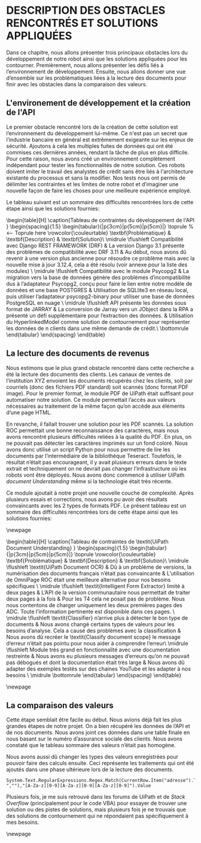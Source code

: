 # DESCRIPTION DES OBSTACLES RENCONTRÉS ET SOLUTIONS APPLIQUÉES

Dans ce chapitre, nous allons présenter trois principaux obstacles lors du développement de notre robot ainsi que les solutions appliquées pour les contourner. Premièrement, nous allons présenter les défis liés à l’environnement de développement. Ensuite, nous allons donner une vue d’ensemble sur les problématiques liées à la lecture des documents pour finir avec les obstacles dans la comparaison des valeurs.

## L'environement de développement et la création de l'API

Le premier obstacle rencontré lors de la création de cette solution est l’environnement du développement lui-même. Ce n'est pas un secret que l’industrie bancaire en général est extrêmement exigeante sur les enjeux de sécurité. Ajoutons à cela les multiples fuites de données qui ont été commises ces dernières années, rendant la tâche de plus en plus difficile. Pour cette raison, nous avons créé un environnement complètement indépendant pour tester les fonctionnalités de notre solution.  Ces robots doivent imiter le travail des analystes de crédit sans être liés à l'architecture existante du processus et sans la modifier. Nos tests nous ont permis de délimiter les contraintes et les limites de notre robot et d’imaginer une nouvelle façon de faire les choses pour une meilleure expérience employé.

Le tableau suivant est un sommaire des difficultés rencontrées lors de cette étape ainsi que les solutions fournies:

\begin{table}[H]
\caption{Tableau de contraintes du développement de l'API }
\begin{spacing}{1.5}
\begin{tabular}{|p{3cm}|p{5cm}|p{5cm}|}
      \toprule % <-- Toprule here
	\rowcolor{\couleurtable}
      \textbf{Problématique} & \textbf{Description} & \textbf{Solution}\\
      \midrule 
    	\flushleft Compatibilité avec Django REST FRAMEWORK (DRF) & 
           La version Django 3.1 présente des problèmes de compatibilité avec DRF 3.11 & 
           Au début, nous avons dû revenir à une version plus ancienne pour résoudre ce problème mais avec la nouvelle mise à jour 3.12.4, cela a été résolu  (voir annexe pour la liste des modules) \\ \midrule 
        \flushleft Compatibilité avec le module Psycopg2 & 
            La migration vers la base de données génère des problèmes d’incompatibilité dus à l’adaptateur Psycopg2, conçu pour faire le lien entre notre modèle de données et une base POSTGRES &
            Utilisation de SQLlite3 en réseau local, puis utiliser l’adaptateur psycopg2-binary pour utiliser une base de données PostgreSQL en nuage \\ \midrule
        \flushleft API présente les données sous format de JARRAY   & 
            La conversion de Jarray vers un JObject dans la RPA a présenté un défi supplémentaire pour l’extraction des données. & Utilisation du HyperlinkedModel comme solution de contournement pour représenter les données de n clients dans une même demande de crédit.\\
      \bottomrule 
    \end{tabular}
    \end{spacing}
\end{table}



## La lecture des documents de revenus

Nous estimons que le plus grand obstacle rencontré dans cette recherche a été la lecture des documents des clients. Les canaux de ventes de l’institution XYZ envoient les documents récupérés chez les clients, soit par courriels (donc des fichiers PDF standard) soit scannés (donc format PDF image). Pour le premier format, le module PDF de UiPath était suffisant pour automatiser notre solution. Ce module permettait l’accès aux valeurs nécessaires au traitement de la même façon qu’on accède aux éléments d’une page HTML.

En revanche, il fallait trouver une solution pour les PDF scannés. La solution ROC permettait une bonne reconnaissance des caractères, mais nous avons rencontré plusieurs difficultés reliées à la qualité du PDF. En plus, on ne pouvait pas détecter les caractères imprimés sur un fond coloré. 
Nous avons donc utilisé un script Python pour nous permettre de lire les documents par l’intermédiaire de la bibliothèque Teseract. Toutefois, le résultat n’était pas encourageant, il y avait plusieurs erreurs dans le texte extrait et techniquement on ne devrait pas changer l’infrastructure où les robots vont être déployés. 
Nous avons donc commencé à utiliser UiPath *document Understanding* même si la technologie était très récente.

Ce module ajoutait à notre projet une nouvelle couche de complexité. Après plusieurs essais et corrections, nous avons pu avoir des résultats convaincants avec les 2 types de formats PDF. Le présent tableau est un sommaire des difficultés rencontrées lors de cette étape ainsi que les solutions fournies:

\newpage

\begin{table}[H]
\caption{Tableau de contraintes de \textit{UiPath Document Understanding} }
\begin{spacing}{1.5}
\begin{tabular}{|p{3cm}|p{5cm}|p{5cm}|}
      \toprule 
	\rowcolor{\couleurtable}
      \textbf{Problématique} & \textbf{Description} & \textbf{Solution}\\
      \midrule 
    	\flushleft \textit{UiPath Document OCR} & 
           Dû à un problème de versions, la numérisation des documents français n’était pas convaincante & 
           L’utilisation de OmniPage ROC était une meilleure alternative pour nos besoins spécifiques \\ \midrule 
        \flushleft \textit{Intelligent Form Extractor} limité à deux pages & 
            L’API de la version communautaire nous permettait de traiter deux pages à la fois &
            Pour les T4 cela ne posait pas de problème. Nous nous contentons de charger uniquement les deux premières pages des ADC. Toute l’information pertinente est disponible dans ces pages. \\ \midrule
        \flushleft \textit{Classifier} n’arrive plus à détecter le bon type de documents    & 
            Nous avons changé certains types de valeurs pour les besoins d’analyse. Cela a causé des problèmes avec la classification & Nous avons dû recréer le \textit{Classify document scope} le message d’erreur n’était pas pointu pour nous aider à comprendre l’erreur\\ \midrule
        \flushleft Module très grand en fonctionnalité avec une documentation restreinte & 
           Nous avons eu plusieurs messages d’erreurs qu’on ne pouvait pas débogués et dont la documentation était très large &
            Nous avons dû adapter des exemples testés sur des chaines YouTube et les adapter à nos besoins \\ \midrule
      \bottomrule 
    \end{tabular}
    \end{spacing}
\end{table}

\newpage

## La comparaison des valeurs

Cette étape semblait être facile au début. Nous avions déjà fait les plus grandes étapes de notre projet. On a bien récupéré les données de l’API et de nos documents. Nous avons joint ces données dans une table finale en nous basant sur le numéro d’assurance sociale des clients. Nous avons constaté que le tableau sommaire des valeurs n’était pas homogène.

Nous avons aussi dû changer les types des valeurs enregistrées pour pouvoir faire des calculs ensuite.
Ceci représente les traitements qui ont été ajoutés dans une phase ultérieure lors de la lecture des documents.

~~~ {#code_2 .vba numbers=left caption="Exemple de code en VB pour traiter les données"}
System.Text.RegularExpressions.Regex.Match(CurrentRow.Item("adresse").ToString.Replace(" ",""),"[A-Za-z][0-9][A-Za-z][0-9][A-Za-z][0-9]").Value
~~~

Plusieurs fois, je me suis retrouvé dans les forums de UiPath et de *Stack Overflow* (principalement pour le code VBA) pour essayer de trouver une solution ou des pistes de solutions, mais plusieurs fois je ne trouvais que des solutions de contournement qui ne répondaient pas spécifiquement à mes besoins.

\newpage